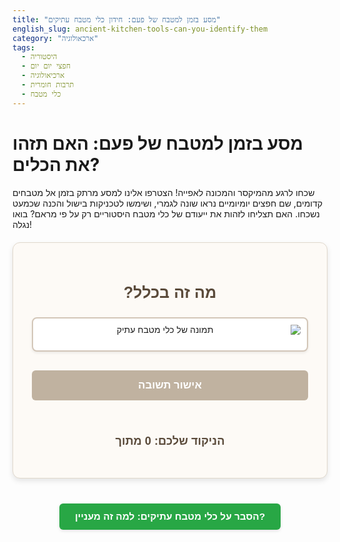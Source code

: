 ```yaml
---
title: "מסע בזמן למטבח של פעם: חידון כלי מטבח עתיקים"
english_slug: ancient-kitchen-tools-can-you-identify-them
category: "ארכאולוגיה"
tags:
  - היסטוריה
  - חפצי יום יום
  - ארכיאולוגיה
  - תרבות חומרית
  - כלי מטבח
---
```


# מסע בזמן למטבח של פעם: האם תזהו את הכלים?

שכחו לרגע מהמיקסר והמכונה לאפייה! הצטרפו אלינו למסע מרתק בזמן אל מטבחים קדומים, שם חפצים יומיומיים נראו שונה לגמרי, ושימשו לטכניקות בישול והכנה שכמעט נשכחו. האם תצליחו לזהות את ייעודם של כלי מטבח היסטוריים רק על פי מראם? בואו נגלה!

<div id="app-container">
    <div id="quiz-area">
        <h2 id="question-title">מה זה בכלל?</h2>
        <div id="tool-image-container">
            <img id="tool-image" src="" alt="תמונה של כלי מטבח עתיק">
            <p id="image-caption"></p>
        </div>
        <div id="options-container">
            <!-- Options will be loaded here -->
        </div>
        <button id="submit-answer" disabled>אישור תשובה</button>
        <div id="feedback-area" class="feedback-hidden">
            <p id="feedback-text"></p>
            <p id="trivia-text"></p>
        </div>
        <button id="next-tool" class="hidden">הכלי הבא</button>
        <div id="score-area">
            <p>הניקוד שלכם: <span id="current-score">0</span> מתוך <span id="total-tools"></span></p>
        </div>
        <div id="quiz-end-message" class="hidden">
            <h3>סוף המסע בזמן!</h3>
            <p id="final-score"></p>
            <div id="end-animation"></div> <!-- Potential spot for a celebratory animation -->
        </div>
    </div>
</div>

<style>
/* Custom Fonts */
@import url('https://fonts.googleapis.com/css2?family=Hebrew+Fonts:wght@400;700&display=swap'); /* Replace with actual Hebrew-friendly fonts */

#app-container {
    font-family: 'Hebrew Fonts', Arial, sans-serif; /* Use custom font first */
    max-width: 700px;
    margin: 20px auto;
    padding: 30px;
    border: 1px solid #e0d8cc; /* Softer, aged look */
    border-radius: 12px;
    background-color: #fdfaf6; /* Off-white, parchment-like */
    box-shadow: 0 4px 8px rgba(0, 0, 0, 0.1); /* Subtle shadow */
    direction: rtl;
    text-align: right;
}

#quiz-area h2 {
    text-align: center;
    color: #5a4a3a; /* Muted brown */
    margin-bottom: 25px;
    font-size: 1.8em;
    font-weight: 700;
}

#tool-image-container {
    text-align: center;
    margin-bottom: 30px;
    background-color: #fff;
    border: 2px solid #d3c6b8; /* Frame effect */
    border-radius: 8px;
    padding: 10px;
    box-shadow: 0 2px 4px rgba(0, 0, 0, 0.08);
}

#tool-image {
    max-width: 100%;
    height: auto;
    border-radius: 4px;
    display: block; /* Remove extra space below image */
    margin: 0 auto;
    transition: transform 0.5s ease-in-out; /* Animation effect */
}

#tool-image-container:hover #tool-image {
     transform: scale(1.02); /* Subtle zoom on hover */
}


#image-caption {
    font-style: italic;
    color: #776a5d; /* Muted text color */
    margin-top: 15px;
    font-size: 0.95em;
    text-align: center;
}

#options-container {
    margin-bottom: 20px;
    text-align: right;
}

.option-button {
    display: block;
    width: 100%;
    padding: 14px 20px;
    margin-bottom: 12px;
    border: 1px solid #c0b2a0; /* Soft border */
    border-radius: 6px; /* More rounded */
    background-color: #f0eada; /* Light background */
    cursor: pointer;
    font-size: 1.1em;
    text-align: right;
    transition: background-color 0.2s ease, transform 0.1s ease; /* Add transform for press effect */
    box-shadow: 0 1px 3px rgba(0, 0, 0, 0.05);
}

.option-button:hover:not(:disabled) {
    background-color: #e0d8cc; /* Slightly darker hover */
}

.option-button:active:not(:disabled) {
    transform: scale(0.99); /* Slight press down effect */
    box-shadow: 0 1px 2px rgba(0, 0, 0, 0.08) inset; /* Inner shadow on press */
}

.option-button:disabled {
    cursor: not-allowed;
    opacity: 0.7;
}

.option-button.selected {
     background-color: #d3c6b8; /* Distinct color for selected */
     border-color: #b0a290;
     font-weight: bold;
}

/* Feedback colors */
.option-button.correct {
    background-color: #d4edda !important; /* Light green, override others */
    border-color: #4CAF50;
    font-weight: bold;
    color: #155724;
}

.option-button.incorrect {
    background-color: #f8d7da !important; /* Light red */
    border-color: #dc3545;
    color: #721c24;
}


#submit-answer, #next-tool {
    display: block;
    width: 100%;
    padding: 14px 25px;
    background-color: #7a6a5d; /* Primary button color */
    color: white;
    border: none;
    border-radius: 6px;
    cursor: pointer;
    font-size: 1.2em;
    margin-top: 20px;
    transition: background-color 0.3s ease, transform 0.1s ease;
    box-shadow: 0 2px 5px rgba(0, 0, 0, 0.1);
    font-weight: 700;
}

#submit-answer:hover:not(:disabled), #next-tool:hover:not(:disabled) {
    background-color: #6a5a4d; /* Darker on hover */
}
#submit-answer:active:not(:disabled), #next-tool:active:not(:disabled) {
     transform: scale(0.99);
}


#submit-answer:disabled {
    background-color: #c0b2a0;
    cursor: not-allowed;
    box-shadow: none;
}

#next-tool.hidden {
    display: none;
}

/* Feedback area styling and animation */
#feedback-area {
    margin-top: 25px;
    padding: 20px;
    border-radius: 8px;
    background-color: #fff;
    border: 1px solid #d3c6b8;
    box-shadow: 0 1px 4px rgba(0, 0, 0, 0.08);
    opacity: 1; /* Default visible state */
    max-height: 500px; /* Max height for transition */
    overflow: hidden;
    transition: opacity 0.5s ease-out, max-height 0.5s ease-out;
}

#feedback-area.feedback-hidden {
     opacity: 0;
     max-height: 0;
     padding: 0 20px; /* Maintain padding width but hide height */
     border: none; /* Hide border when hidden */
}


#feedback-text {
    font-weight: bold;
    margin-bottom: 10px;
    text-align: center;
    font-size: 1.1em;
}

#feedback-text.correct {
    color: #28a745; /* Green for success */
}

#feedback-text.incorrect {
    color: #dc3545; /* Red for error */
}

#trivia-text {
    font-size: 0.95em;
    color: #5a4a3a;
    border-top: 1px dashed #c0b2a0;
    padding-top: 15px;
    line-height: 1.5;
}

#score-area {
    margin-top: 30px;
    text-align: center;
    font-weight: 700;
    font-size: 1.3em;
    color: #5a4a3a;
}

#quiz-end-message {
    text-align: center;
    margin-top: 40px;
    padding: 20px;
    background-color: #e0d8cc;
    border-radius: 8px;
    color: #5a4a3a;
}

#quiz-end-message h3 {
    color: #7a6a5d;
    margin-top: 0;
    font-size: 2em;
}

#final-score {
    font-size: 1.4em;
    font-weight: 700;
    margin-top: 15px;
}

.hidden {
    display: none;
}

#explanation-button {
    display: block;
    margin: 40px auto 20px;
    padding: 12px 25px;
    background-color: #28a745; /* Green */
    color: white;
    border: none;
    border-radius: 6px;
    cursor: pointer;
    font-size: 1.1em;
    transition: background-color 0.3s ease, transform 0.1s ease;
    box-shadow: 0 2px 5px rgba(0, 0, 0, 0.1);
    font-weight: 700;
}

#explanation-button:hover {
    background-color: #218838; /* Darker green */
}
#explanation-button:active {
     transform: scale(0.99);
}


#explanation-content {
    margin-top: 20px;
    padding: 30px;
    border: 1px solid #e0d8cc;
    border-radius: 12px;
    background-color: #fdfaf6;
    box-shadow: 0 4px 8px rgba(0, 0, 0, 0.1);
    direction: rtl;
    text-align: right;
    opacity: 1; /* Default visible state */
    max-height: 2000px; /* Large enough for content */
    overflow: hidden;
    transition: opacity 0.5s ease-out, max-height 0.5s ease-out;
}

#explanation-content.hidden {
     opacity: 0;
     max-height: 0;
     padding-top: 0;
     padding-bottom: 0;
     border: none;
}


#explanation-content h3 {
    color: #7a6a5d;
    margin-top: 1.5em;
    margin-bottom: 0.8em;
    font-size: 1.6em;
    font-weight: 700;
}

#explanation-content h3:first-of-type {
    margin-top: 0;
}

#explanation-content p {
    margin-bottom: 1.2em;
    line-height: 1.7;
    color: #5a4a3a;
}

</style>

<button id="explanation-button">הסבר על כלי מטבח עתיקים: למה זה מעניין?</button>

<div id="explanation-content" class="hidden">
    <h3>חפצים יומיומיים כראי להיסטוריה: למה כדאי ללמוד על כלי מטבח ישנים?</h3>
    <p>כלי המטבח שאנו מוצאים בחפירות ארכיאולוגיות או רואים במוזיאונים הם הרבה יותר מסתם 'דברים ישנים'. הם מהווים צוהר מרתק אל עבר עולמות שנעלמו, ומספרים לנו סיפורים על הרגלי תזונה, שיטות בישול עתיקות, חומרים שהיו זמינים בתקופות שונות, רמת הטכנולוגיה, ואפילו על מבנה חברתי ומעמדות. האם רק למשפחות עשירות היו כלים מסוימים? ממה היו עשויים כלי האוכל היומיומיים של פשוטי העם? חקירת חפצי יום-יום מאפשרת לנו להבין טוב יותר את חיי היומיום של האנשים שחיו לפנינו, מעבר לסיפורים הגדולים של מלחמות ושליטים.</p>

    <h3>מסע חומרים וטכניקות: התפתחות כלי המטבח לאורך ההיסטוריה</h3>
    <p>כלי המטבח עברו שינויים דרמטיים במקביל להתפתחות האנושית והטכנולוגית. בעת העתיקה, שלטו כלים עשויים חרס ואבן. הרומאים, למשל, השתמשו רבות בכלי חרס וברונזה לבישול ואחסון. בימי הביניים, לצד החרס והברונזה, הברזל הפך נפוץ יותר, בעיקר לקדרות גדולות שנתלו מעל אש פתוחה. כלי עץ היו נפוצים אך השתמרו פחות טוב. בעת החדשה המוקדמת (מאות 16-18) התפתחו טכניקות מתכת מורכבות יותר, שאיפשרו יצירת כלים ייעודיים כמו מגרדות גבינה ומקצפים ידניים. המהפכה התעשייתית במאה ה-19 הביאה לייצור המוני, שימוש בחומרים חדשים וקלים יותר כמו פח ופח מצופה, ועיצובים יעילים שהחלו להזכיר יותר את הכלים המודרניים שאנו מכירים.</p>

    <h3>טכנולוגיה במטבח של פעם: איך השפיעו חומרים חדשים?</h3>
    <p>המעבר מחומר אחד למשנהו שינה באופן דרמטי את אפשרויות הבישול וההכנה. חרס מצוין לבישול איטי ושמירת חום, בעוד שמתכות כמו ברונזה וברזל אפשרו חימום מהיר ועמידות גבוהה יותר לאש ישירה. פח מצופה (פחם בדיל), שהפך פופולרי במאה ה-19, היה קל לייצור המוני, זול יחסית, ונגיש יותר למשקי בית רבים. המאה ה-20 הציגה חומרים חדשים כמו זכוכית ופלסטיק, שחוללו מהפכה נוספת, במיוחד בתחומי האחסון, המדידה והכנה קרה.</p>

    <h3>יותר מסתם כלי: עדויות לשינויים חברתיים וכלכליים</h3>
    <p>הופעת כלים חדשים במטבח אינה תמיד רק עניין של נוחות או טכנולוגיה; היא יכולה להעיד על שינויים עמוקים יותר בחברה. לדוגמה, התפתחות כלי אחסון אטומים משקפת צורך גובר לשמור מזון לאורך זמן רב יותר. כניסתם של כלי קפה ותה לאירופה (החל מהמאה ה-17) קשורה ישירות למסחר עם תרבויות אחרות ולשינויים בהרגלי הצריכה והאירוח. כלים קטנים וייעודיים יותר יכולים להצביע על מעבר מבישול משותף בקהילה לבישול פרטי בתוך משק הבית, או על התפתחות מטבח מתוחכם ומגוון יותר.</p>

    <h3>כלי המטבח ככלי מחקר לארכיאולוגים והיסטוריונים</h3>
    <p>שברי חרס הם לרוב הממצא הנפוץ ביותר באתרי חפירה. צורתם, הרכבם, ואפילו שאריות המזון שנמצאות עליהם, מספקים מידע חיוני על תיארוך האתר, קשרי מסחר (האם החרס יובא?), והפעילות היומיומית במקום. גם תיאורים ויזואליים בציורים עתיקים, פסיפסים או טקסטים היסטוריים עוזרים לנו לשחזר את מראה הכלים ושימושיהם. כל כלי מטבח עתיק הוא פאזל קטן בתוך התמונה הגדולה של ההיסטוריה האנושית.</p>
</div>

<script>
const quizData = [
    {
        image: "https://res.cloudinary.com/dkzbrcost/image/upload/v1718724000/ancient_kitchen_tools/roman_mortar_pestle.png", // Replace with actual, better images if possible
        caption: "כלי אבן או חרס עבה, רומא העתיקה",
        question: "מהו השימוש העיקרי של הכלי המשוער הזה (מורטר ועלי)?",
        options: ["לקישוט שולחן האוכל", "לריסוק וטחינת עשבים ותבלינים", "לשמירת יין צונן", "להכנת גבינה רכה"],
        answer: "לריסוק וטחינת עשבים ותבלינים",
        trivia: "מורטר ועלי היו כלים בסיסיים וחיוניים בכל בית בעולם העתיק, מהתקופה הרומית ועד ימינו כמעט. הם שימשו לא רק במטבח אלא גם להכנת תרופות, צבעים וחומרי קוסמטיקה.",
        era: "רומא העתיקה"
    },
    {
        image: "https://res.cloudinary.com/dkzbrcost/image/upload/v1718724000/ancient_kitchen_tools/medieval_cauldron_hook.png",
        caption: "וו תלייה מברזל, ימי הביניים",
        question: "במטבח של ימי הביניים, כיצד סייע הוו הזה לבישול?",
        options: ["למתיחת בשר לפני צלייה", "להרמת סירים כבדים מעל האש", "לניקוי תנורי אפייה", "לתליית כלי מטבח קטנים"],
        answer: "להרמת סירים כבדים מעל האש",
        trivia: "קדרות גדולות היו תלויות מעל אש פתוחה. ווים ושרשראות מתכווננים איפשרו לשלוט במרחק הסיר מהאש וכך על טמפרטורת הבישול – מעין גרסה עתיקה לכיריים מודרניים.",
        era: "ימי הביניים"
    },
    {
        image: "https://res.cloudinary.com/dkzbrcost/image/upload/v1718724000/ancient_kitchen_tools/18th_century_cheese_grater.png",
        caption: "מגרדת ידנית ממתכת, המאה ה-18",
        question: "נראה מוכר, אבל מה היה השימוש העיקרי בכלי כזה לפני מאות שנים?",
        options: ["לחיתוך נייר או בד", "גרירת ירקות שורש קשים", "גרירת גבינה קשה או אגוז מוסקט", "קילוף ירקות ופירות"],
        answer: "גרירת גבינה קשה או אגוז מוסקט",
        trivia: "עם העלייה בפופולריות של גבינות קשות כמו פרמזן באירופה, החלו להופיע מגרדות ייעודיות. הן שימשו גם לגרירת אגוז מוסקט, תבלין יקר ערך.",
        era: "העת החדשה המוקדמת"
    },
     {
        image: "https://res.cloudinary.com/dkzbrcost/image/upload/v1718724000/ancient_kitchen_tools/19th_century_butter_churn.png",
        caption: "מערבל חמאה ידני, המאה ה-19",
        question: "לשם מה שימש הכלי דמוי הדלי הזה?",
        options: ["לכביסת בדים עדינים", "לאחסון מים", "להכנת חמאה משמנת", "לשטיפת ירקות עלים"],
        answer: "להכנת חמאה משמנת",
        trivia: "מערבלי חמאה ידניים היו נפוצים מאוד בחוות ובמשקי בית עם פרות. תהליך הערבול (חיבוט) גרם לחלקיקי השומן בשמנת להתאחד וליצור חמאה מוצקה.",
        era: "המאה ה-19"
    },
     {
        image: "https://res.cloudinary.com/dkzbrcost/image/upload/v1718724000/ancient_kitchen_tools/roman_amphora.png",
        caption: "אמפורה מחרס, רומא העתיקה",
        question: "מה ככל הנראה אוחסן בכלי אגירה גדול כזה בעת העתיקה?",
        options: ["בגדים", "מסמכים חשובים", "נוזלים כמו יין, שמן זית או גארום (רוטב דגים)", "כלי נשק"],
        answer: "נוזלים כמו יין, שמן זית או גארום (רוטב דגים)",
        trivia: "אמפורות היו כלי האחסון וההובלה הראשיים בעולם הקלאסי עבור מגוון נוזלים ומוצרים בתפזורת. צורתן הייחודית, עם ידיות ואף מחודד, איפשרה לארוז אותן בצפיפות בספינות.",
        era: "רומא העתיקה"
    }
];

let currentToolIndex = 0;
let score = 0;
let selectedOptionButton = null; // Track the currently selected button

const toolImage = document.getElementById('tool-image');
const imageCaption = document.getElementById('image-caption');
const optionsContainer = document.getElementById('options-container');
const submitButton = document.getElementById('submit-answer');
const feedbackArea = document.getElementById('feedback-area');
const feedbackText = document.getElementById('feedback-text');
const triviaText = document.getElementById('trivia-text');
const nextButton = document.getElementById('next-tool');
const currentScoreSpan = document.getElementById('current-score');
const totalToolsSpan = document.getElementById('total-tools');
const quizEndMessage = document.getElementById('quiz-end-message');
const finalScorePara = document.getElementById('final-score');
const questionTitle = document.getElementById('question-title'); // Added for potential future use or initial styling

const explanationButton = document.getElementById('explanation-button');
const explanationContent = document.getElementById('explanation-content');

totalToolsSpan.textContent = quizData.length;

function loadTool(index) {
    if (index >= quizData.length) {
        endQuiz();
        return;
    }

    const tool = quizData[index];
    toolImage.src = tool.image;
    imageCaption.textContent = `(${tool.caption || tool.era})`; // Use specific caption if available, otherwise era
    optionsContainer.innerHTML = ''; // Clear previous options

    tool.options.forEach(option => {
        const button = document.createElement('button');
        button.classList.add('option-button');
        button.textContent = option;
        button.addEventListener('click', () => selectOption(button));
        optionsContainer.appendChild(button);
    });

    // Reset feedback and buttons state
    feedbackArea.classList.add('feedback-hidden'); // Use custom hidden class for transition
    nextButton.classList.add('hidden');
    submitButton.classList.remove('hidden');
    submitButton.disabled = true;
    selectedOptionButton = null; // Reset selected button

    // Ensure buttons are enabled initially
    document.querySelectorAll('.option-button').forEach(btn => {
        btn.disabled = false;
        btn.classList.remove('selected', 'correct', 'incorrect'); // Remove feedback classes
        btn.style.backgroundColor = ''; // Reset inline style
        btn.style.fontWeight = ''; // Reset inline style
        btn.style.borderColor = ''; // Reset inline style
        btn.style.color = ''; // Reset inline style
    });
     // Optional: Trigger image load animation
     toolImage.style.transform = 'scale(0.8)';
     setTimeout(() => { toolImage.style.transform = 'scale(1)'; }, 50); // Slight delay to ensure transition runs
}

function selectOption(button) {
    // Deselect previously selected button if any
    if (selectedOptionButton) {
        selectedOptionButton.classList.remove('selected');
    }

    // Select the current button
    button.classList.add('selected');
    selectedOptionButton = button;

    // Enable submit button
    submitButton.disabled = false;
}


submitButton.addEventListener('click', () => {
    if (!selectedOptionButton) {
        // This should not happen if the button is disabled, but good safeguard
        return;
    }

    const userAnswer = selectedOptionButton.textContent;
    const correctAnswer = quizData[currentToolIndex].answer;
    const trivia = quizData[currentToolIndex].trivia;

    // Hide submit and show feedback/next
    submitButton.classList.add('hidden');
    feedbackArea.classList.remove('feedback-hidden'); // Use custom hidden class for transition

    if (userAnswer === correctAnswer) {
        feedbackText.textContent = "כל הכבוד! זיהוי נכון!";
        feedbackText.className = 'correct'; // Apply feedback color class
        score++;
        currentScoreSpan.textContent = score;
        selectedOptionButton.classList.add('correct'); // Mark selected as correct
    } else {
        feedbackText.textContent = `אופס... התשובה הנכונה היא: "${correctAnswer}"`;
        feedbackText.className = 'incorrect'; // Apply feedback color class
        selectedOptionButton.classList.add('incorrect'); // Mark selected as incorrect

        // Find and mark the correct answer
        document.querySelectorAll('.option-button').forEach(button => {
            if (button.textContent === correctAnswer) {
                button.classList.add('correct');
            }
        });
    }

    triviaText.textContent = trivia;

    // Disable all option buttons after answer
    document.querySelectorAll('.option-button').forEach(button => {
        button.disabled = true;
    });

    // Show the next button after a short delay to allow feedback to be read
    setTimeout(() => {
        nextButton.classList.remove('hidden');
    }, 1500); // 1.5 second delay
});

nextButton.addEventListener('click', () => {
    currentToolIndex++;
    loadTool(currentToolIndex);
});

function endQuiz() {
    document.getElementById('quiz-area').classList.add('hidden');
    quizEndMessage.classList.remove('hidden');
    finalScorePara.textContent = `סיימת את המסע בזמן! הניקוד הסופי שלך הוא: ${score} מתוך ${quizData.length}.`;
    // Potential: Add a final message based on score
    if (score === quizData.length) {
        finalScorePara.textContent += " מצוין! אתם מומחים לכלי מטבח היסטוריים!";
    } else if (score > quizData.length / 2) {
         finalScorePara.textContent += " יפה מאוד! יש לכם עין להיסטוריה.";
    } else {
         finalScorePara.textContent += " התחלה טובה! יש עוד כלים מרתקים לגלות.";
    }
}

explanationButton.addEventListener('click', () => {
    const isHidden = explanationContent.classList.contains('hidden');
    if (isHidden) {
        explanationContent.classList.remove('hidden');
        explanationButton.textContent = 'הסתר הסבר';
        explanationButton.style.backgroundColor = '#dc3545'; /* Red color for hide */
        explanationButton.style.borderColor = '#dc3545';
    } else {
        explanationContent.classList.add('hidden');
        explanationButton.textContent = 'הסבר על כלי מטבח עתיקים: למה זה מעניין?';
         explanationButton.style.backgroundColor = '#28a745'; /* Green color for show */
         explanationButton.style.borderColor = '#28a745';
    }
});

// Initial load
loadTool(currentToolIndex);

</script>
```